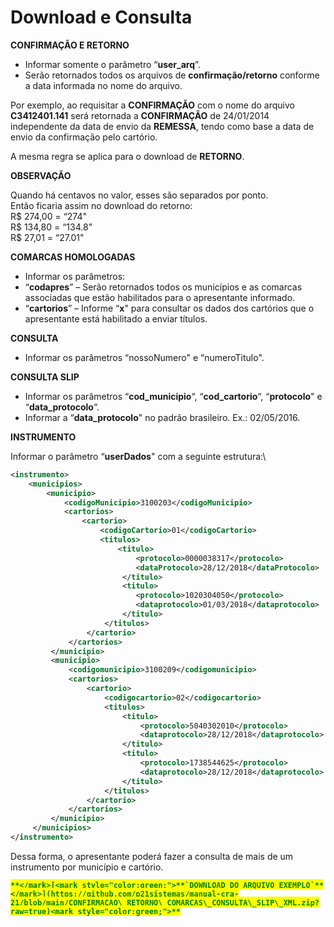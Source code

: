 # Download e Consulta

**CONFIRMAÇÃO E RETORNO**

* Informar somente o parâmetro “**user\_arq**”.
* Serão retornados todos os arquivos de **confirmação/retorno** conforme a data informada no nome do arquivo.

Por exemplo, ao requisitar a **CONFIRMAÇÃO** com o nome do arquivo **C3412401.141** será retornada a **CONFIRMAÇÃO** de 24/01/2014 independente da data de envio da **REMESSA**, tendo como base a data de envio da confirmação pelo cartório.

A mesma regra se aplica para o download de **RETORNO**.

**OBSERVAÇÃO**

Quando há centavos no valor, esses são separados por ponto.\
Então ficaria assim no download do retorno:\
R$ 274,00 = “274"\
R$ 134,80 = “134.8"\
R$ 27,01 = “27.01"

**COMARCAS HOMOLOGADAS**

* Informar os parâmetros:
* “**codapres**” – Serão retornados todos os municípios e as comarcas associadas que estão habilitados para o apresentante informado.
* “**cartorios**” – Informe “**x**" para consultar os dados dos cartórios que o apresentante está habilitado a enviar títulos.

**CONSULTA**

* Informar os parâmetros “nossoNumero" e “numeroTitulo".

**CONSULTA SLIP**

* Informar os parâmetros “**cod\_municipio**“, “**cod\_cartorio**“, “**protocolo**" e “**data\_protocolo**“.
* Informar a “**data\_protocolo**" no padrão brasileiro. Ex.: 02/05/2016.

**INSTRUMENTO**

Informar o parâmetro “**userDados**" com a seguinte estrutura:\\

```xml
<instrumento>
    <municipios>
        <municipio>
            <codigoMunicipio>3100203</codigoMunicipio>
            <cartorios>
                <cartorio>
                    <codigoCartorio>01</codigoCartorio>
                    <titulos>
                        <titulo>
                            <protocolo>0000038317</protocolo>
                            <dataProtocolo>28/12/2018</dataProtocolo>
                         </titulo>
                         <titulo>
                            <protocolo>1020304050</protocolo>
                            <dataprotocolo>01/03/2018</dataprotocolo>
                         </titulo>
                     </titulos>
                 </cartorio>
             </cartorios>
         </municipio>
         <municipio>
             <codigomunicipio>3100209</codigomunicipio>
             <cartorios>
                 <cartorio>
                     <codigocartorio>02</codigocartorio>
                     <titulos>
                         <titulo>
                             <protocolo>5040302010</protocolo>
                             <dataprotocolo>28/12/2018</dataprotocolo>
                         </titulo>
                         <titulo>
                             <protocolo>1738544625</protocolo>
                             <dataprotocolo>28/12/2018</dataprotocolo>
                         </titulo>
                     </titulos>
                 </cartorio>
             </cartorios>
         </municipio>
     </municipios>
</instrumento>
```

Dessa forma, o apresentante poderá fazer a consulta de mais de um instrumento por município e cartório.

<mark style="color:green;">**``**</mark>[<mark style="color:green;">**`DOWNLOAD DO ARQUIVO EXEMPLO`**</mark>](https://github.com/p21sistemas/manual-cra-21/blob/main/CONFIRMACAO\_RETORNO\_COMARCAS\_CONSULTA\_SLIP\_XML.zip?raw=true)<mark style="color:green;">**``**</mark>
